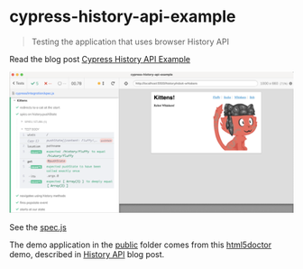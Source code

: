 # cypress-history-api-example

> Testing the application that uses browser History API

Read the blog post [Cypress History API Example](https://glebbahmutov.com/blog/cypress-history-api-example/)

![Application tests](./images/history.png)

See the [spec.js](./cypress/integration/spec.js)

The demo application in the [public](./public) folder comes from this [html5doctor](http://html5doctor.com/demos/history/) demo, described in [History API](http://html5doctor.com/history-api/) blog post.

